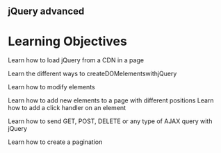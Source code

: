 ## jQuery advanced

# Learning Objectives
Learn how to load jQuery from a CDN in a page

Learn the different ways to createDOMelementswithjQuery

Learn how to modify elements

Learn how to add new elements to a page with different positions
Learn how to add a click handler on an element

Learn how to send GET, POST, DELETE or any type of AJAX query with jQuery

Learn how to create a pagination
